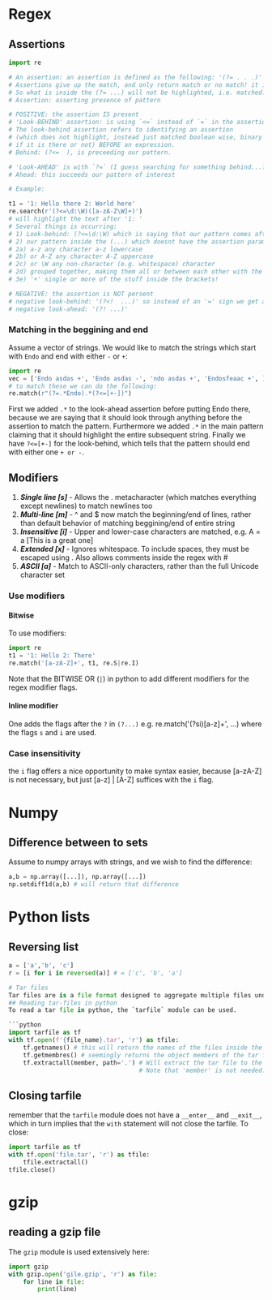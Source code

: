 # Regex

## Assertions
```python
import re

# An assertion: an assertion is defined as the following: '(?= . . .)' where ?= and the parenthesis are used.
# Assertions give up the match, and only return match or no match! it is almost binary boolean in nature. 
# So what is inside the (?= ...) will not be highlighted, i.e. matched. 
# Assertion: asserting presence of pattern

# POSITIVE: the assertion IS present
# 'Look-BEHIND' assertion: is using `<=` instead of `=` in the assertion, i.e. (?<= ...)
# The look-behind assertion refers to identifying an assertion 
# (which does not highlight, instead just matched boolean wise, binary
# if it is there or not) BEFORE an expression. 
# Behind: (?<=  ), is preceeding our pattern.

# 'Look-AHEAD' is with `?=` (I guess searching for something behind...?)
# Ahead: this succeeds our pattern of interest

# Example:

t1 = '1: Hello there 2: World here'
re.search(r'(?<=\d:\W)([a-zA-Z\W]+)')
# will highlight the text after '1: '
# Several things is occurring:
# 1) Look-behind: (?<=\d:\W) which is saying that our pattern comes after a single digit ('\d'), a colon(':') and a whitespace ('\W')
# 2) our pattern inside the (...) which doesnt have the assertion parameter '?=' indicates that we are searching for:
# 2a) a-z any character a-z lowercase
# 2b) or A-Z any character A-Z uppercase
# 2c) or \W any non-character (e.g. whitespace) character
# 2d) grouped together, making them all or between each other with the hard brackets '[...]'
# 3e) '+' single or more of the stuff inside the brackets!

# NEGATIVE: the assertion is NOT persent
# negative look-behind: '(?<!  ...)' so instead of an '=' sign we get a '!' sign. 
# negative look-ahead: '(?! ...)'
```



### Matching in the beggining and end

Assume a vector of strings. We would like to match the strings which start with `Endo` and end with either `-` or `+`:

```python
import re
vec = ['Endo asdas +', 'Endo asdas -', 'ndo asdas +', 'Endosfeaac +', ]
# to match these we can do the following:
re.match(r"(?=.*Endo).*(?<=[+-])")
```

First we added `.*` to the look-ahead assertion before putting Endo there, because we are saying that it should look through anything before the assertion to match the pattern. Furthermore we added `.*` in the main pattern claiming that it should highlight the entire subsequent string. Finally we have `?<=[+-]` for the look-behind, which tells that the pattern should end with either one `+ or -`.

## Modifiers

1. ***Single line [s]*** - Allows the . metacharacter (which matches everything except newlines) to match newlines too
2. ***Multi-line [m]*** - ^ and $ now match the beginning/end of lines, rather than default behavior of matching beggining/end of entire string
3. ***Insensitive [i]*** - Upper and lower-case characters are matched, e.g. A = a [This is a great one]
4. ***Extended [x]*** - Ignores whitespace. To include spaces, they must be escaped using \. Also allows comments inside the regex with #
5. ***ASCII [a]*** - Match to ASCII-only characters, rather than the full Unicode character set

### Use modifiers

#### Bitwise
To use modifiers: 

```python
import re
t1 = '1: Hello 2: There'
re.match('[a-zA-Z]+', t1, re.S|re.I)
```

Note that the BITWISE OR (`|`) in python to add different modifiers for the regex modifier flags. 

#### Inline modifier
One adds the flags after the `?` in `(?...)` e.g. re.match('(?si)[a-z]+', ...) where the flags `s` and `i` are used. 


### Case insensitivity
the `i` flag offers a nice opportunity to make syntax easier, because [a-zA-Z] is not necessary, but just [a-z] | [A-Z] suffices with the `i` flag.


# Numpy
## Difference between to sets
Assume to numpy arrays with strings, and we wish to find the difference:

```python
a,b = np.array([...]), np.array([...])
np.setdiff1d(a,b) # will return that difference
```


# Python lists 
## Reversing list

```python
a = ['a','b', 'c']
r = [i for i in reversed(a)] # = ['c', 'b', 'a']

# Tar files
Tar files are is a file format designed to aggregate multiple files under one umbrella file, with the `.tar` file-extension. 
## Reading tar-files in python
To read a tar file in python, the `tarfile` module can be used.

​```python
import tarfile as tf
with tf.open(f'{file_name}.tar', 'r') as tfile:
	tf.getnames() # this will return the names of the files inside the tar file
	tf.getmembres() # seemingly returns the object members of the tar file. 
	tf.extractall(member, path='.') # Will extract the tar file to the given path
									# Note that 'member' is not needed.
```

## Closing tarfile
remember that the `tarfile` module does not have a `__enter__` and `__exit__`, which in turn implies that the `with` statement will not close the tarfile. 
To close:

```python
import tarfile as tf
with tf.open('file.tar', 'r') as tfile:
	tfile.extractall()
tfile.close()
```

# gzip
## reading a gzip file
The `gzip` module is used extensively here:
````python
import gzip
with gzip.open('gile.gzip', 'r') as file:
	for line in file:
		print(line)

````